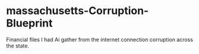 # massachusetts-Corruption-Blueprint
Financial files I had Ai gather from the internet connection corruption across the state.
